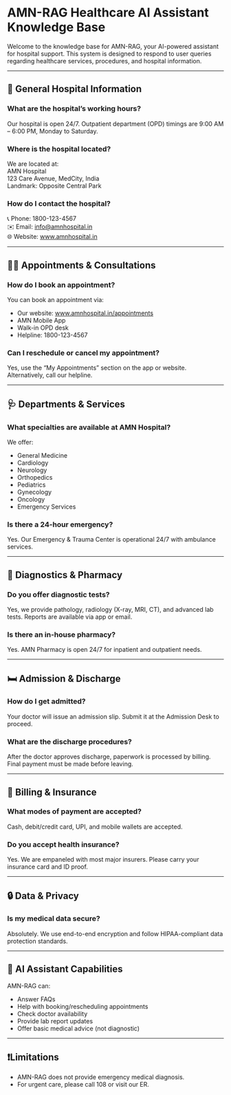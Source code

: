 # AMN-RAG Healthcare AI Assistant Knowledge Base

Welcome to the knowledge base for AMN-RAG, your AI-powered assistant for hospital support. This system is designed to respond to user queries regarding healthcare services, procedures, and hospital information.

---

## 🏥 General Hospital Information

### What are the hospital’s working hours?
Our hospital is open 24/7. Outpatient department (OPD) timings are 9:00 AM – 6:00 PM, Monday to Saturday.

### Where is the hospital located?
We are located at:  
AMN Hospital  
123 Care Avenue, MedCity, India  
Landmark: Opposite Central Park

### How do I contact the hospital?
📞 Phone: 1800-123-4567  
✉️ Email: info@amnhospital.in  
🌐 Website: www.amnhospital.in

---

## 🧑‍⚕️ Appointments & Consultations

### How do I book an appointment?
You can book an appointment via:
- Our website: www.amnhospital.in/appointments
- AMN Mobile App
- Walk-in OPD desk
- Helpline: 1800-123-4567

### Can I reschedule or cancel my appointment?
Yes, use the “My Appointments” section on the app or website. Alternatively, call our helpline.

---

## 🩺 Departments & Services

### What specialties are available at AMN Hospital?
We offer:
- General Medicine
- Cardiology
- Neurology
- Orthopedics
- Pediatrics
- Gynecology
- Oncology
- Emergency Services

### Is there a 24-hour emergency?
Yes. Our Emergency & Trauma Center is operational 24/7 with ambulance services.

---

## 💊 Diagnostics & Pharmacy

### Do you offer diagnostic tests?
Yes, we provide pathology, radiology (X-ray, MRI, CT), and advanced lab tests. Reports are available via app or email.

### Is there an in-house pharmacy?
Yes. AMN Pharmacy is open 24/7 for inpatient and outpatient needs.

---

## 🛏️ Admission & Discharge

### How do I get admitted?
Your doctor will issue an admission slip. Submit it at the Admission Desk to proceed.

### What are the discharge procedures?
After the doctor approves discharge, paperwork is processed by billing. Final payment must be made before leaving.

---

## 🧾 Billing & Insurance

### What modes of payment are accepted?
Cash, debit/credit card, UPI, and mobile wallets are accepted.

### Do you accept health insurance?
Yes. We are empaneled with most major insurers. Please carry your insurance card and ID proof.

---

## 🔒 Data & Privacy

### Is my medical data secure?
Absolutely. We use end-to-end encryption and follow HIPAA-compliant data protection standards.

---

## 🤖 AI Assistant Capabilities

AMN-RAG can:
- Answer FAQs
- Help with booking/rescheduling appointments
- Check doctor availability
- Provide lab report updates
- Offer basic medical advice (not diagnostic)

---

## ❗Limitations

- AMN-RAG does not provide emergency medical diagnosis.
- For urgent care, please call 108 or visit our ER.
